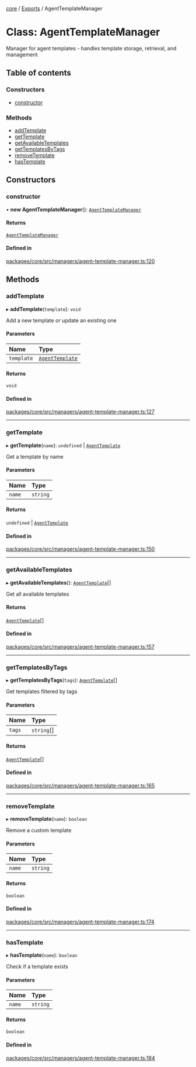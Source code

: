 <!-- 
 ⚠️  AUTO-GENERATED FILE - DO NOT EDIT MANUALLY
 This file is automatically generated by scripts/docs-generator.js
 To make changes, edit the source TypeScript files or update the generator script
-->

[core](../../) / [Exports](../modules) / AgentTemplateManager

# Class: AgentTemplateManager

Manager for agent templates - handles template storage, retrieval, and management

## Table of contents

### Constructors

- [constructor](AgentTemplateManager#constructor)

### Methods

- [addTemplate](AgentTemplateManager#addtemplate)
- [getTemplate](AgentTemplateManager#gettemplate)
- [getAvailableTemplates](AgentTemplateManager#getavailabletemplates)
- [getTemplatesByTags](AgentTemplateManager#gettemplatesbytags)
- [removeTemplate](AgentTemplateManager#removetemplate)
- [hasTemplate](AgentTemplateManager#hastemplate)

## Constructors

### constructor

• **new AgentTemplateManager**(): [`AgentTemplateManager`](AgentTemplateManager)

#### Returns

[`AgentTemplateManager`](AgentTemplateManager)

#### Defined in

[packages/core/src/managers/agent-template-manager.ts:120](https://github.com/woojubb/robota/blob/cf184f3e050cee8add4bdfe80fb4ff70f9d0ed40/packages/core/src/managers/agent-template-manager.ts#L120)

## Methods

### addTemplate

▸ **addTemplate**(`template`): `void`

Add a new template or update an existing one

#### Parameters

| Name | Type |
| :------ | :------ |
| `template` | [`AgentTemplate`](../interfaces/AgentTemplate) |

#### Returns

`void`

#### Defined in

[packages/core/src/managers/agent-template-manager.ts:127](https://github.com/woojubb/robota/blob/cf184f3e050cee8add4bdfe80fb4ff70f9d0ed40/packages/core/src/managers/agent-template-manager.ts#L127)

___

### getTemplate

▸ **getTemplate**(`name`): `undefined` \| [`AgentTemplate`](../interfaces/AgentTemplate)

Get a template by name

#### Parameters

| Name | Type |
| :------ | :------ |
| `name` | `string` |

#### Returns

`undefined` \| [`AgentTemplate`](../interfaces/AgentTemplate)

#### Defined in

[packages/core/src/managers/agent-template-manager.ts:150](https://github.com/woojubb/robota/blob/cf184f3e050cee8add4bdfe80fb4ff70f9d0ed40/packages/core/src/managers/agent-template-manager.ts#L150)

___

### getAvailableTemplates

▸ **getAvailableTemplates**(): [`AgentTemplate`](../interfaces/AgentTemplate)[]

Get all available templates

#### Returns

[`AgentTemplate`](../interfaces/AgentTemplate)[]

#### Defined in

[packages/core/src/managers/agent-template-manager.ts:157](https://github.com/woojubb/robota/blob/cf184f3e050cee8add4bdfe80fb4ff70f9d0ed40/packages/core/src/managers/agent-template-manager.ts#L157)

___

### getTemplatesByTags

▸ **getTemplatesByTags**(`tags`): [`AgentTemplate`](../interfaces/AgentTemplate)[]

Get templates filtered by tags

#### Parameters

| Name | Type |
| :------ | :------ |
| `tags` | `string`[] |

#### Returns

[`AgentTemplate`](../interfaces/AgentTemplate)[]

#### Defined in

[packages/core/src/managers/agent-template-manager.ts:165](https://github.com/woojubb/robota/blob/cf184f3e050cee8add4bdfe80fb4ff70f9d0ed40/packages/core/src/managers/agent-template-manager.ts#L165)

___

### removeTemplate

▸ **removeTemplate**(`name`): `boolean`

Remove a custom template

#### Parameters

| Name | Type |
| :------ | :------ |
| `name` | `string` |

#### Returns

`boolean`

#### Defined in

[packages/core/src/managers/agent-template-manager.ts:174](https://github.com/woojubb/robota/blob/cf184f3e050cee8add4bdfe80fb4ff70f9d0ed40/packages/core/src/managers/agent-template-manager.ts#L174)

___

### hasTemplate

▸ **hasTemplate**(`name`): `boolean`

Check if a template exists

#### Parameters

| Name | Type |
| :------ | :------ |
| `name` | `string` |

#### Returns

`boolean`

#### Defined in

[packages/core/src/managers/agent-template-manager.ts:184](https://github.com/woojubb/robota/blob/cf184f3e050cee8add4bdfe80fb4ff70f9d0ed40/packages/core/src/managers/agent-template-manager.ts#L184)
